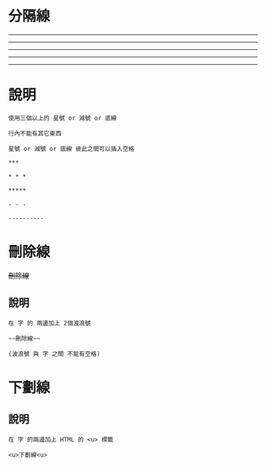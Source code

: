 # 分隔線

***

* * *

*****

- - -

----------


# 說明
```
使用三個以上的 星號 or 減號 or 底線

行內不能有其它東西

星號 or 減號 or 底線 彼此之間可以插入空格

***

* * *

*****

- - -

----------

```

# 刪除線

~~刪除線~~

## 說明
```
在 字 的 兩邊加上 2個波浪號

~~刪除線~~

(波浪號 與 字 之間 不能有空格)

```
# 下劃線

<u></u>

## 說明

```
在 字 的兩邊加上 HTML 的 <u> 標籤

<u>下劃線<u>

```
